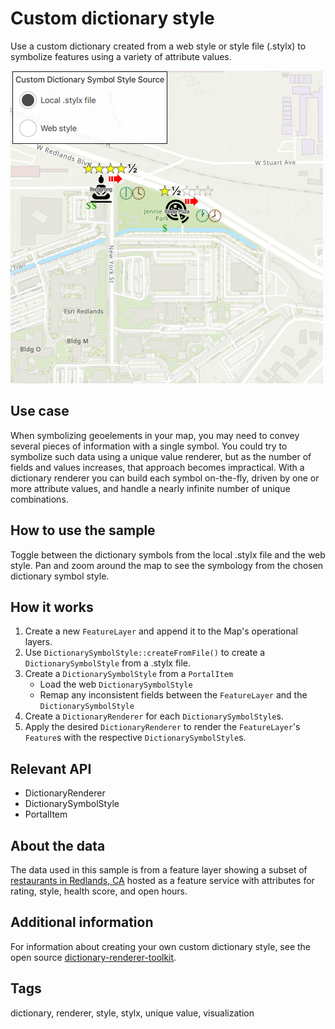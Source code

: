 # Custom dictionary style

Use a custom dictionary created from a web style or style file (.stylx) to symbolize features using a variety of attribute values.

![](screenshot.png)

## Use case

When symbolizing geoelements in your map, you may need to convey several pieces of information with a single symbol. You could try to symbolize such data using a unique value renderer, but as the number of fields and values increases, that approach becomes impractical. With a dictionary renderer you can build each symbol on-the-fly, driven by one or more attribute values, and handle a nearly infinite number of unique combinations.

## How to use the sample

Toggle between the dictionary symbols from the local .stylx file and the web style. Pan and zoom around the map to see the symbology from the chosen dictionary symbol style.

## How it works

1. Create a new `FeatureLayer` and append it to the Map's operational layers.
2. Use `DictionarySymbolStyle::createFromFile()` to create a `DictionarySymbolStyle` from a .stylx file.
3. Create a `DictionarySymbolStyle` from a `PortalItem`
    * Load the web `DictionarySymbolStyle`
    * Remap any inconsistent fields between the `FeatureLayer` and the `DictionarySymbolStyle`
4. Create a `DictionaryRenderer` for each `DictionarySymbolStyle`s.
5. Apply the desired `DictionaryRenderer` to render the `FeatureLayer`'s `Feature`s with the respective `DictionarySymbolStyle`s.

## Relevant API

* DictionaryRenderer
* DictionarySymbolStyle
* PortalItem

## About the data

The data used in this sample is from a feature layer showing a subset of [restaurants in Redlands, CA](https://services2.arcgis.com/ZQgQTuoyBrtmoGdP/arcgis/rest/services/Redlands_Restaurants/FeatureServer) hosted as a feature service with attributes for rating, style, health score, and open hours.

## Additional information

For information about creating your own custom dictionary style, see the open source [dictionary-renderer-toolkit](https://esriurl.com/DictionaryToolkit).

## Tags

dictionary, renderer, style, stylx, unique value, visualization
